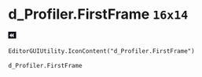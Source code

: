 # d_Profiler.FirstFrame `16x14`
<img src="/img/d_Profiler.FirstFrame.png" width=16 height=14>

``` CSharp
EditorGUIUtility.IconContent("d_Profiler.FirstFrame")
```
```
d_Profiler.FirstFrame
```
